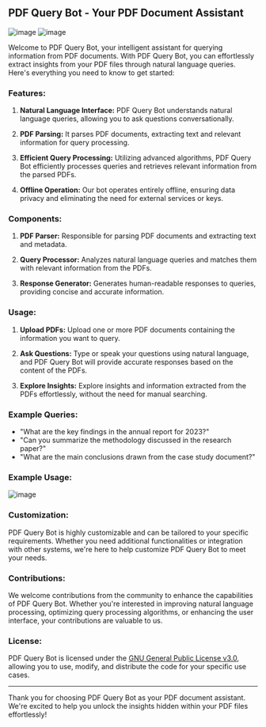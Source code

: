**PDF Query Bot - Your PDF Document Assistant**
---
![image](https://github.com/HenriquesLee/pdf-query-bot/assets/146438915/ce28a25f-1c70-4280-87c3-4e0fd3831b8a)
![image](https://github.com/HenriquesLee/pdf-query-bot/assets/146438915/f2ce0239-fed2-46c8-9c77-a85143047baa)


Welcome to PDF Query Bot, your intelligent assistant for querying information from PDF documents. With PDF Query Bot, you can effortlessly extract insights from your PDF files through natural language queries. Here's everything you need to know to get started:

### Features:

1. **Natural Language Interface:** PDF Query Bot understands natural language queries, allowing you to ask questions conversationally.

2. **PDF Parsing:** It parses PDF documents, extracting text and relevant information for query processing.

3. **Efficient Query Processing:** Utilizing advanced algorithms, PDF Query Bot efficiently processes queries and retrieves relevant information from the parsed PDFs.

4. **Offline Operation:** Our bot operates entirely offline, ensuring data privacy and eliminating the need for external services or keys.

### Components:

1. **PDF Parser:** Responsible for parsing PDF documents and extracting text and metadata.

2. **Query Processor:** Analyzes natural language queries and matches them with relevant information from the PDFs.

3. **Response Generator:** Generates human-readable responses to queries, providing concise and accurate information.

### Usage:

1. **Upload PDFs:** Upload one or more PDF documents containing the information you want to query.

2. **Ask Questions:** Type or speak your questions using natural language, and PDF Query Bot will provide accurate responses based on the content of the PDFs.

3. **Explore Insights:** Explore insights and information extracted from the PDFs effortlessly, without the need for manual searching.

### Example Queries:

- "What are the key findings in the annual report for 2023?"
- "Can you summarize the methodology discussed in the research paper?"
- "What are the main conclusions drawn from the case study document?"

### Example Usage:
![image](https://github.com/HenriquesLee/pdf-query-bot/assets/146438915/188cdd3b-4330-470a-a317-1e5a3dd4d3a8)


### Customization:

PDF Query Bot is highly customizable and can be tailored to your specific requirements. Whether you need additional functionalities or integration with other systems, we're here to help customize PDF Query Bot to meet your needs.

### Contributions:

We welcome contributions from the community to enhance the capabilities of PDF Query Bot. Whether you're interested in improving natural language processing, optimizing query processing algorithms, or enhancing the user interface, your contributions are valuable to us.

### License:

PDF Query Bot is licensed under the [GNU General Public License v3.0](https://www.gnu.org/licenses/gpl-3.0.en.html), allowing you to use, modify, and distribute the code for your specific use cases.


---

Thank you for choosing PDF Query Bot as your PDF document assistant. We're excited to help you unlock the insights hidden within your PDF files effortlessly!
